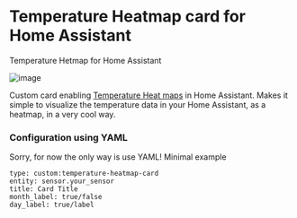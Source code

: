 # Temperature Heatmap card for Home Assistant
Temperature Hetmap for Home Assistant

![image](https://github.com/zanac/temperature-heatmap-card/assets/21194919/d0acf5ff-fce8-4428-ad00-d7a85b1c2287)

Custom card enabling [Temperature Heat maps](https://en.wikipedia.org/wiki/Heat_map) in Home Assistant. Makes it simple to visualize the temperature data in your Home Assistant, as a heatmap, in a very cool way.
  
### Configuration using YAML
Sorry, for now the only way is use YAML!
Minimal example
```
type: custom:temperature-heatmap-card
entity: sensor.your_sensor
title: Card Title
month_label: true/false
day_label: true/label
```
